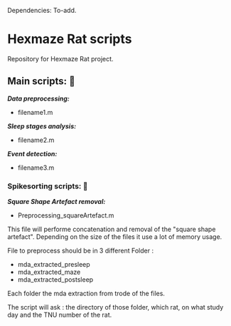 Dependencies: To-add. 


# Hexmaze Rat scripts
Repository for Hexmaze Rat project. 

## Main scripts: :file_folder: 

_**Data preprocessing:**_ 

  * filename1.m

_**Sleep stages analysis:**_ 
  
  * filename2.m  
 
_**Event detection:**_ 
  
  * filename3.m 

### Spikesorting scripts: :file_folder: 

_**Square Shape Artefact removal:**_ 
  
  * Preprocessing_squareArtefact.m 

This file will performe concatenation and removal of the "square shape artefact". Depending on the size of the files it use a lot of memory usage.

File to preprocess should be in 3 different Folder :
  * mda_extracted_presleep
  * mda_extracted_maze
  * mda_extracted_postsleep

Each folder the mda extraction from trode of the files.

The script will ask : the directory of those folder, which rat, on what study day and the TNU number of the rat.

